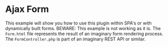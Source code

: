 # Ajax Form

This example will show you how to use this plugin within SPA's or with dynamically built forms.
BEWARE: This example is not working as it is. The `Form.html` file represents the result of an imaginary form
rendering process. The `FormController.php` is part of an imaginary REST API or similar.


